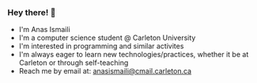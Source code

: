 ### Hey there! 👋
- I'm Anas Ismaili
- I'm a computer science student @ Carleton University 
- I'm interested in programming and similar activites
- I'm always eager to learn new technologies/practices, whether it be at Carleton or through self-teaching
- Reach me by email at: anasismaili@cmail.carleton.ca

<!--
**anasisma/anasisma** is a ✨ _special_ ✨ repository because its `README.md` (this file) appears on your GitHub profile.

Here are some ideas to get you started:

- 🔭 I’m currently working on ...
- 🌱 I’m currently learning ...
- 👯 I’m looking to collaborate on ...
- 🤔 I’m looking for help with ...
- 💬 Ask me about ...
- 📫 How to reach me: ...
- 😄 Pronouns: ...
- ⚡ Fun fact: ...
-->

